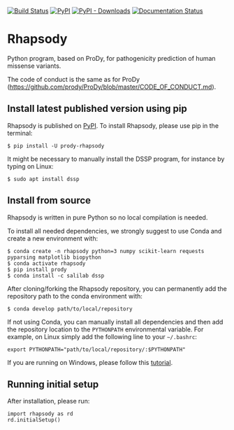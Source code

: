 [![Build Status](https://travis-ci.com/prody/rhapsody.svg?branch=master)](https://travis-ci.com/prody/rhapsody)
[![PyPI](https://img.shields.io/pypi/v/prody-rhapsody.svg)](https://pypi.org/project/prody-rhapsody/)
[![PyPI - Downloads](https://img.shields.io/pypi/dm/prody-rhapsody.svg)](http://rhapsody.csb.pitt.edu/download.php)
[![Documentation Status](https://readthedocs.org/projects/rhapsody/badge/?version=latest)](https://rhapsody.readthedocs.io/en/latest/?badge=latest)

# Rhapsody
Python program, based on ProDy, for pathogenicity prediction of human
missense variants. 

The code of conduct is the same as for ProDy (https://github.com/prody/ProDy/blob/master/CODE_OF_CONDUCT.md).

## Install latest published version using pip
Rhapsody is published on [PyPI](https://pypi.org/). To install Rhapsody,
please use pip in the terminal:
```console
$ pip install -U prody-rhapsody
```
It might be necessary to manually install the DSSP program, for instance
by typing on Linux:
```console
$ sudo apt install dssp
```

## Install from source
Rhapsody is written in pure Python so no local compilation is needed.

To install all needed dependencies, we strongly suggest to use Conda and create
a new environment with:
```console
$ conda create -n rhapsody python=3 numpy scikit-learn requests pyparsing matplotlib biopython
$ conda activate rhapsody
$ pip install prody
$ conda install -c salilab dssp
```

After cloning/forking the Rhapsody repository, you can permanently add the
repository path to the conda environment with:
```console
$ conda develop path/to/local/repository
```

If not using Conda, you can manually install all dependencies and then add
the repository location to the `PYTHONPATH` environmental variable. For
example, on Linux simply add the following line to your `~/.bashrc`:
```console
export PYTHONPATH="path/to/local/repository/:$PYTHONPATH"
```

If you are running on Windows, please follow this
[tutorial](https://stackoverflow.com/a/4855685).

## Running initial setup

After installation, please run:
```console
import rhapsody as rd
rd.initialSetup()
```
